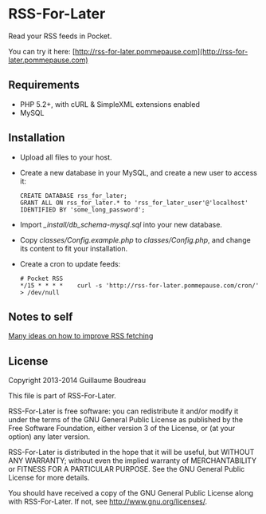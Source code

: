 RSS-For-Later
=============

Read your RSS feeds in Pocket.

You can try it here: [http://rss-for-later.pommepause.com](http://rss-for-later.pommepause.com)

Requirements
------------
- PHP 5.2+, with cURL & SimpleXML extensions enabled
- MySQL

Installation
------------
- Upload all files to your host.
- Create a new database in your MySQL, and create a new user to access it:  

    ```
    CREATE DATABASE rss_for_later;
    GRANT ALL ON rss_for_later.* to 'rss_for_later_user'@'localhost' IDENTIFIED BY 'some_long_password';
    ```
- Import *_install/db_schema-mysql.sql* into your new database.
- Copy *classes/Config.example.php* to *classes/Config.php*, and change its content to fit your installation.
- Create a cron to update feeds:

    ```
    # Pocket RSS
    */15 * * * *    curl -s 'http://rss-for-later.pommepause.com/cron/' > /dev/null
    ```

Notes to self
-------------
[Many ideas on how to improve RSS fetching](http://inessential.com/2013/03/18/brians_stupid_feed_tricks)

License
-------
Copyright 2013-2014 Guillaume Boudreau

This file is part of RSS-For-Later.

RSS-For-Later is free software: you can redistribute it and/or modify
it under the terms of the GNU General Public License as published by
the Free Software Foundation, either version 3 of the License, or
(at your option) any later version.

RSS-For-Later is distributed in the hope that it will be useful,
but WITHOUT ANY WARRANTY; without even the implied warranty of
MERCHANTABILITY or FITNESS FOR A PARTICULAR PURPOSE.  See the
GNU General Public License for more details.

You should have received a copy of the GNU General Public License
along with RSS-For-Later.  If not, see <http://www.gnu.org/licenses/>.
